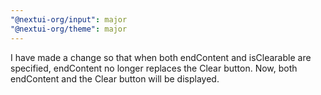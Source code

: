 ```yaml
---
"@nextui-org/input": major
"@nextui-org/theme": major
---
```


I have made a change so that when both endContent and isClearable are specified, endContent no longer replaces the Clear button. Now, both endContent and the Clear button will be displayed.
